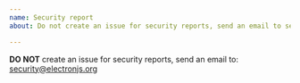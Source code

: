 ```yaml
---
name: Security report
about: Do not create an issue for security reports, send an email to security@electronjs.org

---
```


**DO NOT** create an issue for security reports, send an email to: [security@electronjs.org](mailto:security@electronjs.org)
